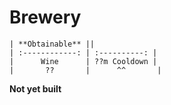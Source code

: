 # Brewery


```tx
| **Obtainable** ||
| :------------: | :----------: |
|      Wine      | ??m Cooldown |
|       ??       |      ^^       |
```

**Not yet built**

